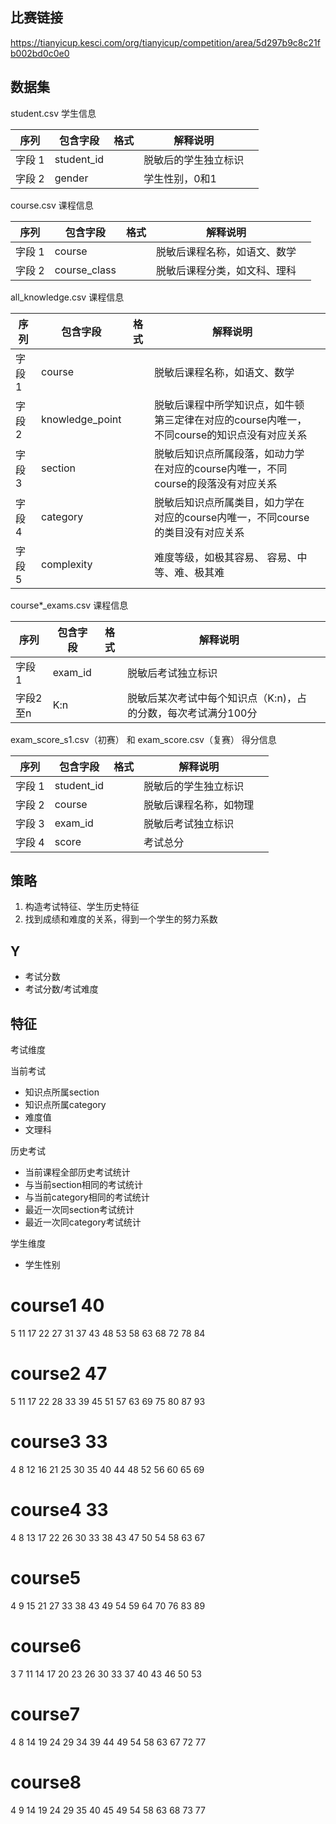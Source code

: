 ## 比赛链接

https://tianyicup.kesci.com/org/tianyicup/competition/area/5d297b9c8c21fb002bd0c0e0

## 数据集

student.csv 学生信息

| 序列 | 包含字段 | 格式 |解释说明||
| ------ | ------ | ------ |------ |------ |
| 字段 1| student_id |  |脱敏后的学生独立标识||
| 字段 2| gender |  |学生性别，0和1||

course.csv 课程信息

| 序列 | 包含字段 | 格式 |解释说明||
| ------ | ------ | ------ |------ |------ |
| 字段 1| course |  |脱敏后课程名称，如语文、数学||
| 字段 2| course_class |  |脱敏后课程分类，如文科、理科 ||

all_knowledge.csv 课程信息

| 序列 | 包含字段 | 格式 |解释说明||
| ------ | ------ | ------ |------ |------ |
| 字段 1| course |  |脱敏后课程名称，如语文、数学||
| 字段 2| knowledge_point |  |脱敏后课程中所学知识点，如牛顿第三定律在对应的course内唯一，不同course的知识点没有对应关系||
| 字段 3| section |  |脱敏后知识点所属段落，如动力学在对应的course内唯一，不同course的段落没有对应关系||
| 字段 4| category |  |脱敏后知识点所属类目，如力学在对应的course内唯一，不同course的类目没有对应关系||
| 字段 5| complexity |  |难度等级，如极其容易、 容易、中等、难、极其难||

course*_exams.csv 课程信息

| 序列 | 包含字段 | 格式 |解释说明||
| ------ | ------ | ------ |------ |------ |
| 字段 1| exam_id |  |脱敏后考试独立标识||
| 字段2至n| K:n |  |脱敏后某次考试中每个知识点（K:n)，占的分数，每次考试满分100分 ||

exam_score_s1.csv（初赛） 和 exam_score.csv（复赛） 得分信息

| 序列 | 包含字段 | 格式 |解释说明||
| ------ | ------ | ------ |------ |------ |
| 字段 1| student_id |  |脱敏后的学生独立标识||
| 字段 2| course |  |脱敏后课程名称，如物理||
| 字段 3| exam_id |  |脱敏后考试独立标识||
| 字段 4| score |  |考试总分||

## 策略

1. 构造考试特征、学生历史特征
2. 找到成绩和难度的关系，得到一个学生的努力系数

## Y
* 考试分数
* 考试分数/考试难度

## 特征

考试维度

当前考试
* 知识点所属section
* 知识点所属category
* 难度值
* 文理科

历史考试
* 当前课程全部历史考试统计
* 与当前section相同的考试统计
* 与当前category相同的考试统计
* 最近一次同section考试统计
* 最近一次同category考试统计

学生维度
* 学生性别

# course1 40
5 11
17 22
27 31
37 43
48 53
58 63
68 72
78 84
# course2 47
5 11
17 22
28 33
39 45
51 57
63 69
75 80
87 93
# course3 33
4 8
12 16
21 25
30 35
40 44
48 52
56 60
65 69
# course4 33
4 8
13 17
22 26
30 33
38 43
47 50
54 58
63 67
# course5 
4 9
15 21
27 33
38 43
49 54
59 64
70 76
83 89
# course6
3 7
11 14
17 20
23 26
30 33
37 40
43 46
50 53
# course7
4 8
14 19
24 29
34 39
44 49
54 58
63 67
72 77
# course8
4 9
14 19
24 29
35 40
45 49
54 58
63 68
73 77